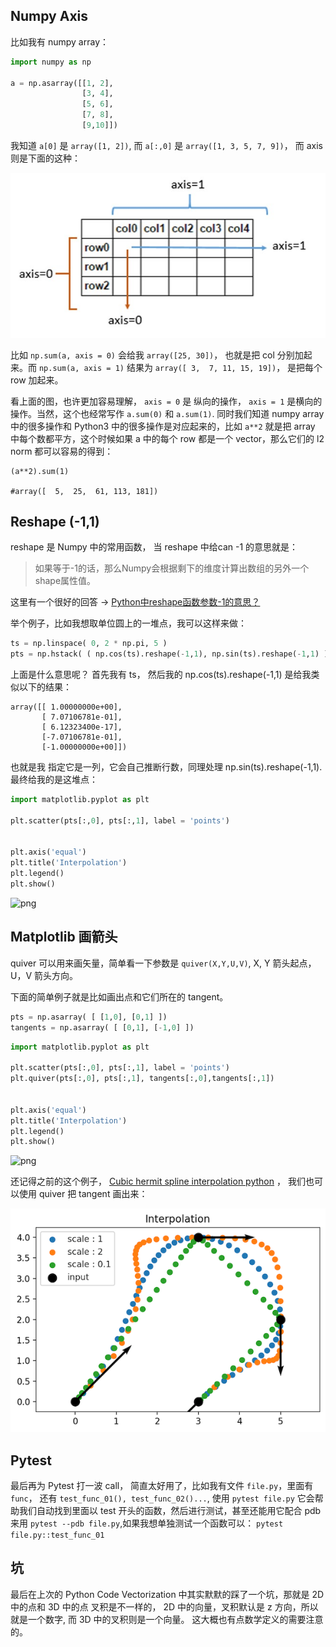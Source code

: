 ## Numpy Axis



比如我有 numpy array：


```python
import numpy as np

a = np.asarray([[1, 2],
                [3, 4],
                [5, 6],
                [7, 8],
                [9,10]])
```

我知道 `a[0]` 是 `array([1, 2])`, 而 `a[:,0]` 是 `array([1, 3, 5, 7, 9])`，  而 axis 则是下面的这种：

![](images/axis_difference.jpg)

比如 `np.sum(a, axis = 0)` 会给我 `array([25, 30])`， 也就是把 col 分别加起来。而 `np.sum(a, axis = 1)` 结果为  `array([ 3,  7, 11, 15, 19])`， 是把每个 row 加起来。 


看上面的图，也许更加容易理解， `axis = 0` 是 纵向的操作， `axis = 1` 是横向的操作。当然，这个也经常写作 `a.sum(0)` 和 `a.sum(1)`. 同时我们知道 numpy array 中的很多操作和 Python3 中的很多操作是对应起来的，比如 `a**2` 就是把 array 中每个数都平方，这个时候如果 a 中的每个 row 都是一个 vector，那么它们的 l2 norm 都可以容易的得到：

```
(a**2).sum(1) 

#array([  5,  25,  61, 113, 181]) 
```




## Reshape (-1,1)

reshape 是 Numpy 中的常用函数， 当 reshape 中给can -1 的意思就是：

> 如果等于-1的话，那么Numpy会根据剩下的维度计算出数组的另外一个shape属性值。

这里有一个很好的回答 →  [Python中reshape函数参数-1的意思？](https://www.zhihu.com/question/52684594/answer/157491724)

举个例子，比如我想取单位圆上的一堆点，我可以这样来做：



```python
ts = np.linspace( 0, 2 * np.pi, 5 )
pts = np.hstack( ( np.cos(ts).reshape(-1,1), np.sin(ts).reshape(-1,1) ) )
```


上面是什么意思呢？ 首先我有 ts， 然后我的 np.cos(ts).reshape(-1,1) 是给我类似以下的结果：

```
array([[ 1.00000000e+00],
       [ 7.07106781e-01],
       [ 6.12323400e-17],
       [-7.07106781e-01],
       [-1.00000000e+00]])
```

也就是我 指定它是一列，它会自己推断行数，同理处理 np.sin(ts).reshape(-1,1). 最终给我的是这堆点：


```python
import matplotlib.pyplot as plt

plt.scatter(pts[:,0], pts[:,1], label = 'points')


plt.axis('equal')
plt.title('Interpolation')
plt.legend()
plt.show()
```


![png](output_10_0.png)


## Matplotlib 画箭头

quiver 可以用来画矢量，简单看一下参数是 `quiver(X,Y,U,V)`, X, Y 箭头起点， U，V 箭头方向。

下面的简单例子就是比如画出点和它们所在的 tangent。


```python
pts = np.asarray( [ [1,0], [0,1] ])
tangents = np.asarray( [ [0,1], [-1,0] ])
```


```python
import matplotlib.pyplot as plt

plt.scatter(pts[:,0], pts[:,1], label = 'points')
plt.quiver(pts[:,0], pts[:,1], tangents[:,0],tangents[:,1])


plt.axis('equal')
plt.title('Interpolation')
plt.legend()
plt.show()
```


![png](output_14_0.png)


还记得之前的这个例子， [Cubic hermit spline interpolation python](https://stackoverflow.com/questions/36644259/cubic-hermit-spline-interpolation-python) ， 我们也可以使用 quiver 把 tangent 画出来：

![hermite.png](images/hermite.png)

## Pytest

最后再为 Pytest 打一波 call， 简直太好用了，比如我有文件 `file.py`，里面有 `func`， 还有 `test_func_01(), test_func_02()...`, 使用 `pytest file.py` 它会帮助我们自动找到里面以 test 开头的函数，然后进行测试，甚至还能用它配合 pdb 来用 `pytest --pdb file.py`,如果我想单独测试一个函数可以： `pytest file.py::test_func_01`

## 坑

最后在上次的 Python Code Vectorization 中其实默默的踩了一个坑，那就是 2D 中的点和 3D 中的点 叉积是不一样的， 2D 中的向量，叉积默认是 z 方向，所以就是一个数字, 而 3D 中的叉积则是一个向量。 这大概也有点数学定义的需要注意的。

